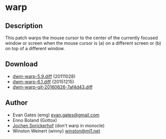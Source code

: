 warp
====

Description
-----------

This patch warps the mouse cursor to the center of the currently focused window
or screen when the mouse cursor is (a) on a different screen or (b) on top of a
different window.

Download
--------

* [dwm-warp-5.9.diff](dwm-warp-5.9.diff) (20111028)
* [dwm-warp-6.1.diff](dwm-warp-6.1.diff) (20151215)
* [dwm-warp-git-20160626-7af4d43.diff](dwm-warp-git-20160626-7af4d43.diff)

Author
------

* Evan Gates (emg) <evan.gates@gmail.com>
* Enno Boland (Gottox)
* [Jochen Sprickerhof](mailto:project@firstname.lastname.de) (don't warp in monocle)
* Winston Weinert (winny) <winston@ml1.net>

